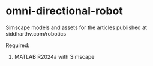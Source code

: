 # omni-directional-robot
Simscape models and assets for the articles published at siddharthv.com/robotics

Required:
1. MATLAB R2024a with Simscape
